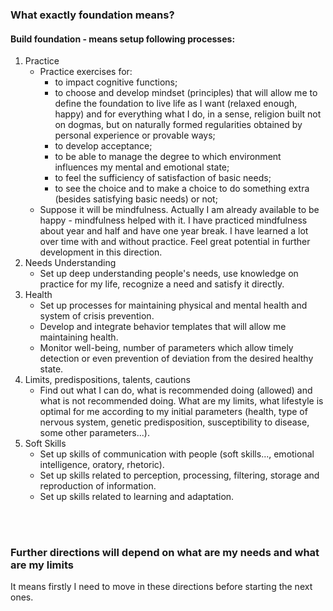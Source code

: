 ### What exactly foundation means?

#### Build foundation - means setup following processes:

1. Practice
   - Practice exercises for:
     - to impact cognitive functions;
     - to choose and develop mindset (principles) that will allow me to define the foundation to live life as I want (relaxed enough, happy) and for everything what I do, in a sense, religion built not on dogmas, but on naturally formed regularities obtained by personal experience or provable ways;
     - to develop acceptance;
     - to be able to manage the degree to which environment influences my mental and emotional state;
     - to feel the sufficiency of satisfaction of basic needs;
     - to see the choice and to make a choice to do something extra (besides satisfying basic needs) or not;
   - Suppose it will be mindfulness. Actually I am already available to be happy - mindfulness helped with it. I have practiced mindfulness about year and half and have one year break. I have learned a lot over time with and without practice. Feel great potential in further development in this direction.
2. Needs Understanding
   - Set up deep understanding people's needs, use knowledge on practice for my life,
recognize a need and satisfy it directly.
3. Health
   - Set up processes for maintaining physical and mental health and system of crisis prevention.
   - Develop and integrate behavior templates that will allow me maintaining health.
   - Monitor well-being, number of parameters which allow timely detection or even prevention of deviation from the desired healthy state.
4. Limits, predispositions, talents, cautions
   - Find out what I can do, what is recommended doing (allowed) and what is not recommended doing. What are my limits, what lifestyle is optimal for me according to my initial parameters (health, type of nervous system, genetic predisposition, susceptibility to disease, some other parameters...).
5. Soft Skills
   - Set up skills of communication with people (soft skills..., emotional intelligence, oratory, rhetoric).
   - Set up skills related to perception, processing, filtering, storage and reproduction of information.
   - Set up skills related to learning and adaptation.

<br>
<br>

### Further directions will depend on what are my needs and what are my limits<br>
It means firstly I need to move in these directions before starting the next ones.
